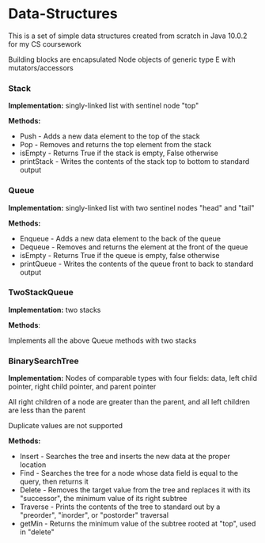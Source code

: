 # Data-Structures
This is a set of simple data structures created from scratch in Java 10.0.2 for my CS coursework

Building blocks are encapsulated Node objects of generic type E with mutators/accessors

### Stack

**Implementation:** singly-linked list with sentinel node "top" 

**Methods:**

- Push - Adds a new data element to the top of the stack
- Pop - Removes and returns the top element from the stack
- isEmpty - Returns True if the stack is empty, False otherwise
- printStack - Writes the contents of the stack top to bottom to standard output



### Queue

**Implementation:** singly-linked list with two sentinel nodes "head" and "tail"

**Methods:**

- Enqueue - Adds a new data element to the back of the queue
- Dequeue - Removes and returns the element at the front of the queue
- isEmpty - Returns True if the queue is empty, false otherwise
- printQueue - Writes the contents of the queue front to back to standard output



### TwoStackQueue

**Implementation:** two stacks

**Methods**: 

Implements all the above Queue methods with two stacks



### BinarySearchTree

**Implementation:** Nodes of comparable types with four fields: data, left child pointer, right child pointer, and parent pointer

All right children of a node are greater than the parent, and all left children are less than the parent

Duplicate values are not supported

**Methods:**

- Insert - Searches the tree and inserts the new data at the proper location
- Find - Searches the tree for a node whose data field is equal to the query, then returns it
- Delete - Removes the target value from the tree and replaces it with its "successor", the minimum value of its right subtree
- Traverse - Prints the contents of the tree to standard out by a "preorder", "inorder", or "postorder" traversal
- getMin - Returns the minimum value of the subtree rooted at "top", used in "delete"